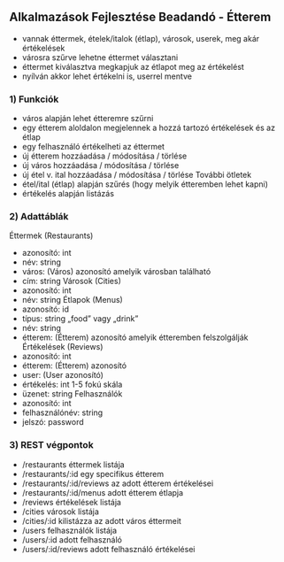 ## Alkalmazások Fejlesztése Beadandó - Étterem
* vannak éttermek, ételek/italok (étlap), városok, userek, meg akár értékelések
* városra szűrve lehetne éttermet választani
* éttermet kiválasztva megkapjuk az étlapot meg az értékelést
* nyílván akkor lehet értékelni is, userrel mentve

### 1)	Funkciók
*	város alapján lehet étteremre szűrni
*	egy étterem aloldalon megjelennek a hozzá tartozó értékelések és az étlap
*	egy felhasználó értékelheti az éttermet
*	új étterem hozzáadása / módosítása / törlése
*	új város hozzáadása / módosítása / törlése
*	új étel v. ital hozzáadása / módosítása / törlése
További ötletek
*	étel/ital (étlap) alapján szűrés (hogy melyik étteremben lehet kapni)
*	értékelés alapján listázás

### 2)	Adattáblák
Éttermek (Restaurants)
*	azonosító: int
*	név: string
*	város: (Város) azonosító		amelyik városban található
*	cím: string
Városok (Cities)
*	azonosító: int
*	név: string
Étlapok (Menus)
*	azonosító: id
*	típus: string		„food” vagy „drink”
*	név: string
*	étterem: (Étterem) azonosító		amelyik étteremben felszolgálják
Értékelések (Reviews)
*	azonosító: int
*	étterem: (Étterem) azonosító
*	user: (User azonosító)
*	értékelés: int		1-5 fokú skála
*	üzenet: string
Felhasználók
*	azonosító: int
*	felhasználónév: string
*	jelszó: password

### 3)	REST végpontok
*	/restaurants			éttermek listája
*	/restaurants/:id		egy specifikus étterem
*	/restaurants/:id/reviews	az adott étterem értékelései
*	/restaurants/:id/menus		adott étterem étlapja
*	/reviews			értékelések listája
*	/cities				városok listája
*	/cities/:id			kilistázza az adott város éttermeit
*	/users				felhasználók listája
*	/users/:id			adott felhasználó
*	/users/:id/reviews		adott felhasználó értékelései

